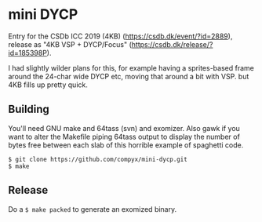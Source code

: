 # mini DYCP

Entry for the CSDb ICC 2019 (4KB) (https://csdb.dk/event/?id=2889), release as "4KB VSP + DYCP/Focus" (https://csdb.dk/release/?id=185398P).

I had slightly wilder plans for this, for example having a sprites-based frame around the 24-char wide DYCP etc, moving that around a bit with VSP. but 4KB fills up pretty quick.

## Building

You'll need GNU make and 64tass (svn) and exomizer. Also gawk if you want to alter the Makefile piping 64tass output to display the number of bytes free between each slab of this horrible example of spaghetti code.
```
$ git clone https://github.com/compyx/mini-dycp.git
$ make
```

## Release

Do a `$ make packed` to generate an exomized binary.
